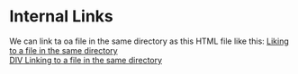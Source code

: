 <html>
<head>
  <meta charset="utf-8">
  <title>Internal Links</title>
</head>
<body>
  <h1>Internal Links</h1>
  <section>
    We can link ta oa file in the same directory as this HTML file like this:
    <a href="same-directiry.html" title="same dir link">Liking to a file in the same directory</a>
    <a href="same-directory.html" title="same dir link">
      <div> DIV Linking to a file in the same directory</div>
    </a>
  </section>
</body>
</html>        


